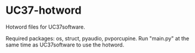 # UC37-hotword
Hotword files for UC37software.

Required packages: os, struct, pyaudio, pvporcupine.
Run "main.py" at the same time as UC37software to use the hotword.
